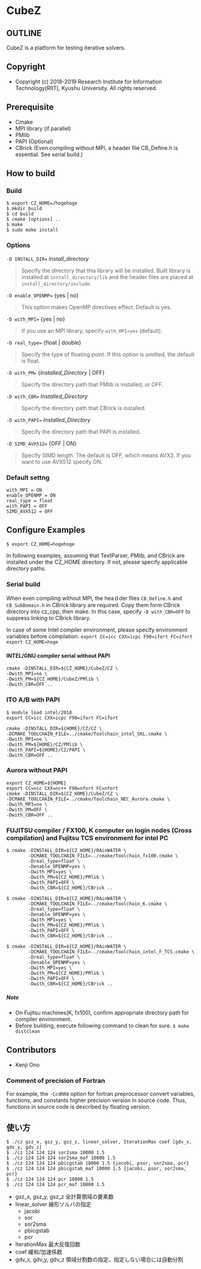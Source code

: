 # CubeZ

## OUTLINE

CubeZ is a platform for testing iterative solvers.


## Copyright
- Copyright (c) 2018-2019 Research Institute for Information Technology(RIIT), Kyushu University. All rights reserved.



## Prerequisite

- Cmake
- MPI library (if parallel)
- PMlib
- PAPI (Optional)
- CBrick (Even compiling without MPI, a header file CB_Define.h is essential. See serial build.)


## How to build

### Build

~~~
$ export CZ_HOME=/hogehoge
$ mkdir build
$ cd build
$ cmake [options] ..
$ make
$ sudo make install
~~~


### Options

`-D INSTALL_DIR=` *Install_directory*
>  Specify the directory that this library will be installed. Built library is
   installed at `install_directory/lib` and the header files are placed at
   `install_directory/include`.

`-D enable_OPENMP=` {yes | no}
>  This option makes OpenMP directives effect. Default is yes.

`-D with_MPI=` {yes | no}
>  If you use an MPI library, specify `with_MPI=yes` (default).

`-D real_type=` {float | double}
>  Specify the type of floating point. If this option is omitted, the default is float.

`-D with_PM=` {*Installed_Directory* | OFF}
> Specify the directory path that PMlib is installed, or OFF.

`-D with_CBR=` *Installed_Directory*
> Specify the directory path that CBrick is installed.

`-D with_PAPI=` *Installed_Directory*
> Specify the directory path that PAPI is installed.

`-D SIMD_AVX512=` {OFF | ON}
> Specify SIMD length. The default is OFF, which means AVX2. If you want to use AVX512 specify ON.


### Default settng
~~~
with_MPI = ON
enable_OPENMP = ON
real_type = float
with_PAPI = OFF
SIMD_AVX512 = OFF
~~~


## Configure Examples

`$ export CZ_HOME=hogehoge`

In following examples, assuming that TextParser, PMlib, and CBrick are installed under the CZ_HOME directory. If not, please specify applicable directory paths.


### Serial build
When even compiling without MPI, the heaｄder files `CB_Define.h` and `CB_SubDomain.h` in CBrick library are required.
Copy them form CBrick directory into cz_cpp, then make. In this case, specify `-D with_CBR=OFF` to suppress linking to CBrick library.

In case of some Intel compiler environment, please specify environment variables before compilation.
`export CC=icc CXX=icpc F90=ifort FC=ifort`
`export CZ_HOME=hoge`

#### INTEL/GNU compiler serial without PAPI

~~~
cmake -DINSTALL_DIR=${CZ_HOME}/CubeZ/CZ \
-Dwith_MPI=no \
-Dwith_PM=${CZ_HOME}/CubeZ/PMlib \
-Dwith_CBR=OFF ..
~~~

### ITO A/B with PAPI

~~~
$ module load intel/2018
export CC=icc CXX=icpc F90=ifort FC=ifort

cmake -DINSTALL_DIR=${HOME}/CZ/CZ \
-DCMAKE_TOOLCHAIN_FILE=../cmake/Toolchain_intel_SKL.cmake \
-Dwith_MPI=no \
-Dwith_PM=${HOME}/CZ/PMlib \
-Dwith_PAPI=${HOME}/CZ/PAPI \
-Dwith_CBR=OFF ..
~~~


### Aurora without PAPI

~~~
export CZ_HOME=${HOME}
export CC=ncc CXX=nc++ F90=nfort FC=nfort
cmake -DINSTALL_DIR=${CZ_HOME}/CubeZ/CZ \
-DCMAKE_TOOLCHAIN_FILE=../cmake/Toolchain_NEC_Aurora.cmake \
-Dwith_MPI=no \
-Dwith_PM=OFF \
-Dwith_CBR=OFF ..
~~~







### FUJITSU compiler / FX100, K computer on login nodes (Cross compilation) and Fujitsu TCS environment for intel PC

~~~
$ cmake -DINSTALL_DIR=${CZ_HOME}/RAinWATER \
        -DCMAKE_TOOLCHAIN_FILE=../cmake/Toolchain_fx100.cmake \
        -Dreal_type=float \
        -Denable_OPENMP=yes \
        -Dwith_MPI=yes \
        -Dwith_PM=${CZ_HOME}/PMlib \
        -Dwith_PAPI=OFF \
        -Dwith_CBR=${CZ_HOME}/CBrick ..

$ cmake -DINSTALL_DIR=${CZ_HOME}/RAinWATER \
        -DCMAKE_TOOLCHAIN_FILE=../cmake/Toolchain_K.cmake \
        -Dreal_type=float \
        -Denable_OPENMP=yes \
        -Dwith_MPI=yes \
        -Dwith_PM=${CZ_HOME}/PMlib \
        -Dwith_PAPI=OFF \
        -Dwith_CBR=${CZ_HOME}/CBrick ..

$ cmake -DINSTALL_DIR=${CZ_HOME}/RAinWATER \
        -DCMAKE_TOOLCHAIN_FILE=../cmake/Toolchain_intel_F_TCS.cmake \
        -Dreal_type=float \
        -Denable_OPENMP=yes \
        -Dwith_MPI=yes \
        -Dwith_PM=${CZ_HOME}/PMlib \
        -Dwith_PAPI=OFF \
        -Dwith_CBR=${CZ_HOME}/CBrick ..
~~~

##### Note
- On Fujitsu machines(K, fx100), confirm appropriate directory path for compiler environment.
- Before building, execute following command to clean for sure. `$ make distclean`





## Contributors

- Kenji Ono


### Comment of precision of Fortran
For example, the `-CcdRR8` option for fortran preprocessor convert variables, functions, and constants higher precision version in source code. Thus, functions in source code is described by floating version.

## 使い方

~~~
$ ./cz gsz_x, gsz_y, gsz_z, linear_solver, IterationMax coef [gdv_x, gdv_y, gdv_z]
$ ./cz 124 124 124 sor2sma 10000 1.5
$ ./cz 124 124 124 sor2sma_maf 10000 1.5
$ ./cz 124 124 124 pbicgstab 10000 1.5 {jacobi, psor, sor2sma, pcr}
$ ./cz 124 124 124 pbicgstab_maf 10000 1.5 {jacobi, psor, sor2sma, pcr}
$ ./cz 124 124 124 pcr 10000 1.5
$ ./cz 124 124 124 pcr_maf 10000 1.5
~~~
 - gsz_x, gsz_y, gsz_z  全計算領域の要素数
 - linear_solver        線形ソルバの指定
   - jacobi
   - sor
   - sor2sma
   - pbicgstab
   - pcr
 - IterationMax         最大反復回数
 - coef  緩和/加速係数
 - gdv_x, gdv_y, gdv_z  領域分割数の指定、指定しない場合には自動分割

